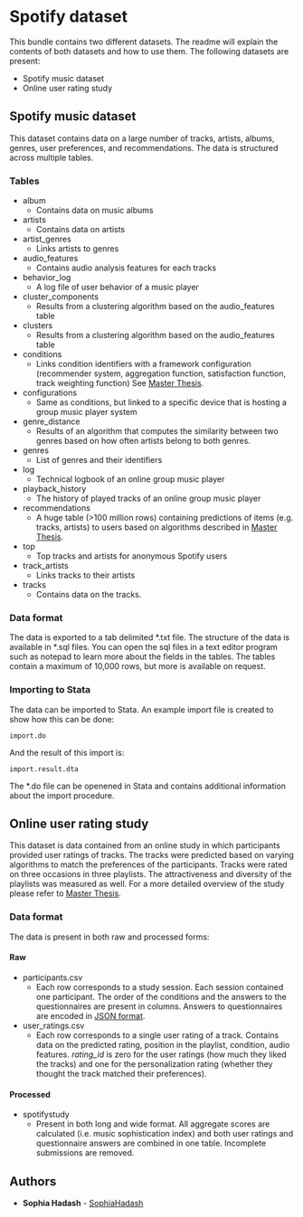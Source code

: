 # Spotify dataset

This bundle contains two different datasets. The readme will explain the contents of both datasets and how to use them. The following datasets are present:

* Spotify music dataset
* Online user rating study

## Spotify music dataset

This dataset contains data on a large number of tracks, artists, albums, genres, user preferences, and recommendations. The data is structured across multiple tables.

### Tables

* album
	* Contains data on music albums
* artists
	* Contains data on artists
* artist_genres
	* Links artists to genres
* audio_features
	* Contains audio analysis features for each tracks
* behavior_log
	* A log file of user behavior of a music player
* cluster_components
	* Results from a clustering algorithm based on the audio_features table
* clusters
	* Results from a clustering algorithm based on the audio_features table
* conditions
	* Links condition identifiers with a framework configuration (recommender system, aggregation function, satisfaction function, track weighting function) See [Master Thesis](https://research.tue.nl/en/studentTheses/evaluating-a-framework-for-sequential-group-music-recommendations).
* configurations
	* Same as conditions, but linked to a specific device that is hosting a group music player system
* genre_distance
	* Results of an algorithm that computes the similarity between two genres based on how often artists belong to both genres.
* genres
	* List of genres and their identifiers
* log
	* Technical logbook of an online group music player
* playback_history
	* The history of played tracks of an online group music player
* recommendations
	* A huge table (>100 million rows) containing predictions of items (e.g. tracks, artists) to users based on algorithms described in [Master Thesis](https://research.tue.nl/en/studentTheses/evaluating-a-framework-for-sequential-group-music-recommendations).
* top
	* Top tracks and artists for anonymous Spotify users
* track_artists
	* Links tracks to their artists
* tracks
	* Contains data on the tracks.
	
### Data format

The data is exported to a tab delimited *.txt file. The structure of the data is available in *.sql files. You can open the sql files in a text editor program such as notepad to learn more about the fields in the tables. The tables contain a maximum of 10,000 rows, but more is available on request.

### Importing to Stata

The data can be imported to Stata. An example import file is created to show how this can be done:

```
import.do
```

And the result of this import is:

```
import.result.dta
```
The *.do file can be openened in Stata and contains additional information about the import procedure.

## Online user rating study

This dataset is data contained from an online study in which participants provided user ratings of tracks. The tracks were predicted based on varying algorithms to match the preferences of the participants. Tracks were rated on three occasions in three playlists. The attractiveness and diversity of the playlists was measured as well. For a more detailed overview of the study please refer to [Master Thesis](https://research.tue.nl/en/studentTheses/evaluating-a-framework-for-sequential-group-music-recommendations). 

### Data format

The data is present in both raw and processed forms:

#### Raw

* participants.csv
	* Each row corresponds to a study session. Each session contained one participant. The order of the conditions and the answers to the questionnaires are present in columns. Answers to questionnaires are encoded in [JSON format](https://nl.wikipedia.org/wiki/JSON).
* user_ratings.csv
	* Each row corresponds to a single user rating of a track. Contains data on the predicted rating, position in the playlist, condition, audio features. _rating_id_ is zero for the user ratings (how much they liked the tracks) and one for the personalization rating (whether they thought the track matched their preferences).

#### Processed

* spotifystudy
	* Present in both long and wide format. All aggregate scores are calculated (i.e. music sophistication index) and both user ratings and questionnaire answers are combined in one table. Incomplete submissions are removed.

## Authors

* **Sophia Hadash** - [SophiaHadash](https://github.com/SophiaHadash)